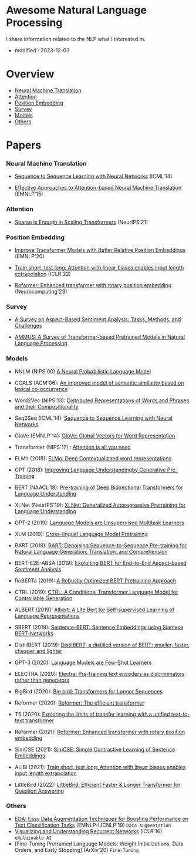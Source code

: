 # Awesome Natural Language Processing
I share information related to the NLP what I interested in.

- modified : 2023-12-03



# Overview

- [Neural Machine Translation](#Neural-Machine-Translation)
- [Attention](#Attention)
- [Position Embedding](#Position-Embedding)
- [Survey](#Survey)
- [Models](#Models)
- [Others](#Others)



# Papers

### Neural Machine Translation

- [Sequence to Sequence Learning with Neural Networks](https://arxiv.org/pdf/1409.3215.pdf) (ICML'14)

- [Effective Approaches to Attention-based Neural Machine Translation](https://arxiv.org/pdf/1508.04025.pdf) (EMNLP'15)


### Attention

- [Sparse is Enough in Scaling Transformers](https://openreview.net/pdf?id=-b5OSCydOMe) (NeurIPS'21)



### Position Embedding

- [Improve Transformer Models with Better Relative Position Embeddings](https://arxiv.org/pdf/2009.13658.pdf) (EMNLP'20)

- [Train short, test long: Attention with linear biases enables input length extrapolation](https://arxiv.org/pdf/2108.12409.pdf) (ICLR'22)

- [Roformer: Enhanced transformer with rotary position embedding](https://arxiv.org/pdf/2104.09864.pdf) (Neurocomputing'23)



### Survey

- [A Survey on Aspect-Based Sentiment Analysis: Tasks, Methods, and Challenges](https://arxiv.org/pdf/2203.01054.pdf)

- [AMMUS: A Survey of Transformer-based Pretrained Models in Natural Language Processing](https://arxiv.org/pdf/2108.05542.pdf)



### Models

- NNLM (NIPS'00) [A Neural Probabilistic Language Model](https://proceedings.neurips.cc/paper_files/paper/2000/file/728f206c2a01bf572b5940d7d9a8fa4c-Paper.pdf)

- COALS (ACM'06): [An improved model of semantic similarity based on lexical co-occurrence](https://www.cnbc.cmu.edu/~plaut/papers/pdf/RohdeGonnermanPlautSUB-CogSci.COALS.pdf)

- Word2Vec (NIPS'13): [Distributed Representations of Words and Phrases and their Compositionality](https://proceedings.neurips.cc/paper_files/paper/2013/file/9aa42b31882ec039965f3c4923ce901b-Paper.pdf)

- Seq2Seq (ICML'14): [Sequence to Sequence Learning with Neural Networks](https://arxiv.org/pdf/1409.3215.pdf)

- GloVe (EMNLP'14): [GloVe: Global Vectors for Word Representation](https://aclanthology.org/D14-1162.pdf)

- Transformer (NIPS'17) : [Attention is all you need](https://proceedings.neurips.cc/paper_files/paper/2017/file/3f5ee243547dee91fbd053c1c4a845aa-Paper.pdf)

- ELMo (2018): [ELMo: Deep Contextualizaed word representations](https://arxiv.org/pdf/1802.05365.pdf)

- GPT (2018): [Improving Language Understandingby Generative Pre-Training](https://www.cs.ubc.ca/~amuham01/LING530/papers/radford2018improving.pdf)

- BERT (NAACL'19): [Pre-training of Deep Bidirectional Transformers for Language Understanding](https://arxiv.org/pdf/1810.04805.pdf)

- XLNet (NeurIPS'19): [XLNet: Generalized Autoregressive Pretraining for Language Understanding](https://arxiv.org/pdf/1906.08237.pdf)

- GPT-2 (2019): [Language Models are Unsupervised Multitask Learners](https://life-extension.github.io/2020/05/27/GPT%E6%8A%80%E6%9C%AF%E5%88%9D%E6%8E%A2/language-models.pdf)

- XLM (2019): [Cross-lingual Language Model Pretraining](https://arxiv.org/pdf/1901.07291.pdf)

- BART (2019): [BART: Denoising Sequence-to-Sequence Pre-training for Natural Language Generation, Translation, and Comprehension](https://arxiv.org/pdf/1910.13461.pdf)

- BERT-E2E-ABSA (2019): [Exploiting BERT for End-to-End Aspect-based Sentiment Analysis](https://arxiv.org/pdf/1910.00883.pdf)

- RoBERTa (2019): [A Robustly Optimized BERT Pretraining Approach](https://arxiv.org/pdf/1907.11692.pdf)

- CTRL (2019): [CTRL: A Conditional Transformer Language Model for Controllable Generation](https://arxiv.org/pdf/1909.05858.pdf)

- ALBERT (2019): [Albert: A Lite Bert for Self-supervised Learning of Language Representations](https://arxiv.org/pdf/1909.11942.pdf)

- SBERT (2019): [Sentence-BERT: Sentence Embeddings using Siamese BERT-Networks](https://arxiv.org/pdf/1908.10084.pdf)

- DistillBERT (2019): [DistilBERT, a distilled version of BERT: smaller, faster, cheaper and lighter](https://arxiv.org/pdf/1910.01108.pdf)

- GPT-3 (2020): [Language Models are Few-Shot Learners](https://proceedings.neurips.cc/paper/2020/file/1457c0d6bfcb4967418bfb8ac142f64a-Paper.pdf)

- ELECTRA (2020): [Electra: Pre-training text encoders as discriminators rather than generators](https://arxiv.org/pdf/2003.10555.pdf)

- BigBird (2020): [Big bird: Transformers for Longer Sequences](https://proceedings.neurips.cc/paper/2020/file/c8512d142a2d849725f31a9a7a361ab9-Paper.pdf)

- Reformer (2020): [Reformer: The efficient transformer](https://arxiv.org/pdf/2001.04451.pdf)

- T5 (2020): [Exploring the limits of transfer learning with a unified text-to-text transformer](https://dl.acm.org/doi/pdf/10.5555/3455716.3455856)

- Roformer (2021): [Roformer: Enhanced transformer with rotary position embedding](https://arxiv.org/pdf/2104.09864.pdf)

- SimCSE (2021): [SimCSE: Simple Contrastive Learning of Sentence Embeddings](https://arxiv.org/pdf/2104.08821.pdf)

- ALiBi (2021): [Train short, test long: Attention with linear biases enables input length extrapolation](https://arxiv.org/pdf/2108.12409.pdf)

- LittleBird (2022): [LittleBird: Efficient Faster & Longer Transformer for Question Answering](https://aclanthology.org/2022.emnlp-main.352.pdf)



### Others

- [EDA: Easy Data Augmentation Techniques for Boosting Performance on Text Classification Tasks](https://arxiv.org/pdf/1901.11196.pdf) (EMNLP-IJCNLP'19) `Data Augmentation`
- [Visualizing and Understanding Recurrent Networks](https://arxiv.org/pdf/1506.02078.pdf) (ICLR'16) `eXplainable AI`
- [Fine-Tuning Pretrained Language Models: Weight Initializations, Data Orders, and Early Stopping] (ArXiv'20) `Fine-Tuning`
